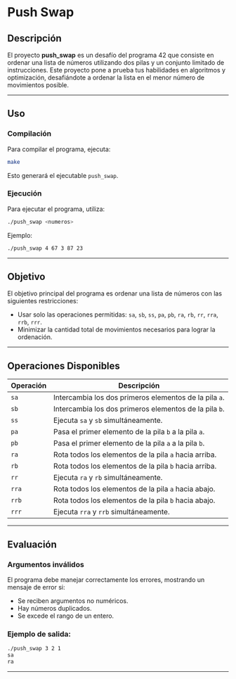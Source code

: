 # Push Swap

## Descripción
El proyecto **push_swap** es un desafío del programa 42 que consiste en ordenar una lista de números utilizando dos pilas y un conjunto limitado de instrucciones. Este proyecto pone a prueba tus habilidades en algoritmos y optimización, desafiándote a ordenar la lista en el menor número de movimientos posible.

---

## Uso
### Compilación
Para compilar el programa, ejecuta:
```bash
make
```
Esto generará el ejecutable `push_swap`.

### Ejecución
Para ejecutar el programa, utiliza:
```bash
./push_swap <numeros>
```
Ejemplo:
```bash
./push_swap 4 67 3 87 23
```

---

## Objetivo
El objetivo principal del programa es ordenar una lista de números con las siguientes restricciones:
- Usar solo las operaciones permitidas: `sa`, `sb`, `ss`, `pa`, `pb`, `ra`, `rb`, `rr`, `rra`, `rrb`, `rrr`.
- Minimizar la cantidad total de movimientos necesarios para lograr la ordenación.

---

## Operaciones Disponibles
| Operación | Descripción |
|-----------|-------------|
| `sa`      | Intercambia los dos primeros elementos de la pila `a`. |
| `sb`      | Intercambia los dos primeros elementos de la pila `b`. |
| `ss`      | Ejecuta `sa` y `sb` simultáneamente. |
| `pa`      | Pasa el primer elemento de la pila `b` a la pila `a`. |
| `pb`      | Pasa el primer elemento de la pila `a` a la pila `b`. |
| `ra`      | Rota todos los elementos de la pila `a` hacia arriba. |
| `rb`      | Rota todos los elementos de la pila `b` hacia arriba. |
| `rr`      | Ejecuta `ra` y `rb` simultáneamente. |
| `rra`     | Rota todos los elementos de la pila `a` hacia abajo. |
| `rrb`     | Rota todos los elementos de la pila `b` hacia abajo. |
| `rrr`     | Ejecuta `rra` y `rrb` simultáneamente. |

---

## Evaluación
### Argumentos inválidos
El programa debe manejar correctamente los errores, mostrando un mensaje de error si:
- Se reciben argumentos no numéricos.
- Hay números duplicados.
- Se excede el rango de un entero.

### Ejemplo de salida:
```bash
./push_swap 3 2 1
sa
ra
```

---
